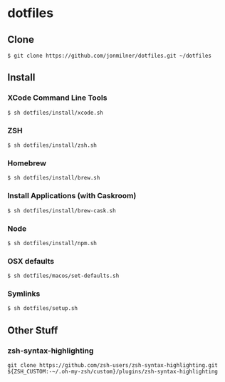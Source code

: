 # dotfiles

## Clone
`$ git clone https://github.com/jonmilner/dotfiles.git ~/dotfiles`

## Install

### XCode Command Line Tools
`$ sh dotfiles/install/xcode.sh`

### ZSH
`$ sh dotfiles/install/zsh.sh`

### Homebrew
`$ sh dotfiles/install/brew.sh`

### Install Applications (with Caskroom)
`$ sh dotfiles/install/brew-cask.sh`

### Node
`$ sh dotfiles/install/npm.sh`

### OSX defaults
`$ sh dotfiles/macos/set-defaults.sh`

### Symlinks
`$ sh dotfiles/setup.sh`

## Other Stuff

### zsh-syntax-highlighting
`git clone https://github.com/zsh-users/zsh-syntax-highlighting.git ${ZSH_CUSTOM:-~/.oh-my-zsh/custom}/plugins/zsh-syntax-highlighting`
